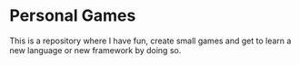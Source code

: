 # Personal Games
This is a repository where I have fun, create small games and get to learn a new language or new framework by doing so.
